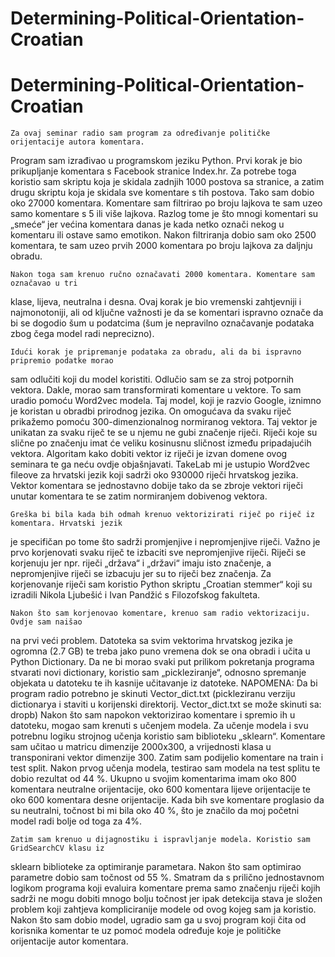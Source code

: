 # Determining-Political-Orientation-Croatian


# Determining-Political-Orientation-Croatian


	Za ovaj seminar radio sam program za određivanje političke orijentacije autora komentara.
Program sam izrađivao u programskom jeziku Python.
Prvi korak je bio prikupljanje komentara s Facebook stranice Index.hr. Za potrebe toga
koristio sam skriptu koja je skidala zadnjih 1000 postova sa stranice, a zatim drugu skriptu koja je skidala sve komentare s tih postova. Tako sam dobio oko 27000 komentara. Komentare sam
filtrirao po broju lajkova te sam uzeo samo komentare s 5 ili više lajkova. Razlog tome je što mnogi komentari su „smeće“ jer većina komentara danas je kada netko označi nekog u komentaru ili
ostave samo emotikon. Nakon filtriranja dobio sam oko 2500 komentara, te sam uzeo prvih 2000
komentara po broju lajkova za daljnju obradu.

	Nakon toga sam krenuo ručno označavati 2000 komentara. Komentare sam označavao u tri
klase, lijeva, neutralna i desna. Ovaj korak je bio vremenski zahtjevniji i najmonotoniji, ali od
ključne važnosti je da se komentari ispravno označe da bi se dogodio šum u podatcima (šum je
nepravilno označavanje podataka zbog čega model radi neprecizno).
	
	Idući korak je pripremanje podataka za obradu, ali da bi ispravno pripremio podatke morao
sam odlučiti koji du model koristiti. Odlučio sam se za stroj potpornih vektora. Dakle, morao sam
transformirati komentare u vektore. To sam uradio pomoću Word2vec modela. Taj model, koji je
razvio Google, iznimno je koristan u obradbi prirodnog jezika. On omogućava da svaku riječ
prikažemo pomoću 300-dimenzionalnog normiranog vektora. Taj vektor je unikatan za svaku riječ
te se u njemu ne gubi značenje riječi. Riječi koje su slične po značenju imat će veliku kosinusnu
sličnost između pripadajućih vektora. Algoritam kako dobiti vektor iz riječi je izvan domene ovog
seminara te ga neću ovdje objašnjavati. TakeLab mi je ustupio Word2vec fileove za hrvatski jezik
koji sadrži oko 930000 riječi hrvatskog jezika. Vektor komentara se jednostavno dobije tako da se
zbroje vektori riječi unutar komentara te se zatim normiranjem dobivenog vektora. 

	Greška bi bila kada bih odmah krenuo vektorizirati riječ po riječ iz komentara. Hrvatski jezik
je specifičan po tome što sadrži promjenjive i nepromjenjive riječi. Važno je prvo korjenovati svaku riječ te izbaciti sve nepromjenjive riječi. Riječi se korjenuju jer npr. riječi „država“ i „državi“ imaju isto značenje, a nepromjenjive riječi se izbacuju jer su to riječi bez značenja. Za korjenovanje riječi sam koristio Python skriptu „Croatian stemmer“ koji su izradili Nikola Ljubešić i Ivan Pandžić s Filozofskog fakulteta.

	Nakon što sam korjenovao komentare, krenuo sam radio vektorizaciju. Ovdje sam naišao
na prvi veći problem. Datoteka sa svim vektorima hrvatskog jezika je ogromna (2.7 GB) te treba 
jako puno vremena dok se ona obradi i učita u Python Dictionary. Da ne bi morao svaki put
prilikom pokretanja programa stvarati novi dictionary, koristio sam „pickleziranje“, odnosno
spremanje objekata u datoteku te ih kasnije učitavanje iz datoteke. NAPOMENA: Da bi program radio potrebno je skinuti Vector_dict.txt (pickleziranu verziju dictionarya i staviti u korijenski direktorij. Vector_dict.txt se može skinuti sa: dropb) Nakon što sam napokon vektorizirao komentare i spremio ih u datoteku, mogao sam krenuti s učenjem modela.
Za učenje modela i svu potrebnu logiku strojnog učenja koristio sam biblioteku „sklearn“.
Komentare sam učitao u matricu dimenzije 2000x300, a vrijednosti klasa u transponirani vektor
dimenzije 300. Zatim sam podijelio komentare na train i test split. Nakon prvog učenja modela,
testirao sam modela na test splitu te dobio rezultat od 44 %. Ukupno u svojim komentarima imam
oko 800 komentara neutralne orijentacije, oko 600 komentara lijeve orijentacije te oko 600
komentara desne orijentacije. Kada bih sve komentare proglasio da su neutralni, točnost bi mi bila
oko 40 %, što je značilo da moj početni model radi bolje od toga za 4%.

	Zatim sam krenuo u dijagnostiku i ispravljanje modela. Koristio sam GridSearchCV klasu iz
sklearn biblioteke za optimiranje parametara. Nakon što sam optimirao parametre dobio sam
točnost od 55 %. Smatram da s prilično jednostavnom logikom programa koji evaluira komentare
prema samo značenju riječi kojih sadrži ne mogu dobiti mnogo bolju točnost jer ipak detekcija
stava je složen problem koji zahtjeva kompliciranije modele od ovog kojeg sam ja koristio.
Nakon što sam dobio model, ugradio sam ga u svoj program koji čita od korisnika komentar
te uz pomoć modela određuje koje je političke orijentacije autor komentara.